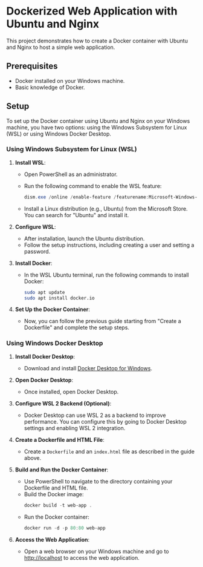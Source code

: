 # Dockerized Web Application with Ubuntu and Nginx

This project demonstrates how to create a Docker container with Ubuntu and Nginx to host a simple web application.

## Prerequisites

- Docker installed on your Windows machine.
- Basic knowledge of Docker.

## Setup

To set up the Docker container using Ubuntu and Nginx on your Windows machine, you have two options: using the Windows Subsystem for Linux (WSL) or using Windows Docker Desktop.

### Using Windows Subsystem for Linux (WSL)

1. **Install WSL**:

   - Open PowerShell as an administrator.
   - Run the following command to enable the WSL feature:
     ```powershell
     dism.exe /online /enable-feature /featurename:Microsoft-Windows-Subsystem-Linux /all /norestart
     ```

   - Install a Linux distribution (e.g., Ubuntu) from the Microsoft Store. You can search for "Ubuntu" and install it.

2. **Configure WSL**:

   - After installation, launch the Ubuntu distribution.
   - Follow the setup instructions, including creating a user and setting a password.

3. **Install Docker**:

   - In the WSL Ubuntu terminal, run the following commands to install Docker:
     ```bash
     sudo apt update
     sudo apt install docker.io
     ```

4. **Set Up the Docker Container**:

   - Now, you can follow the previous guide starting from "Create a Dockerfile" and complete the setup steps.

### Using Windows Docker Desktop

1. **Install Docker Desktop**:

   - Download and install [Docker Desktop for Windows](https://www.docker.com/products/docker-desktop).

2. **Open Docker Desktop**:

   - Once installed, open Docker Desktop.

3. **Configure WSL 2 Backend (Optional)**:

   - Docker Desktop can use WSL 2 as a backend to improve performance. You can configure this by going to Docker Desktop settings and enabling WSL 2 integration.

4. **Create a Dockerfile and HTML File**:

   - Create a `Dockerfile` and an `index.html` file as described in the guide above.

5. **Build and Run the Docker Container**:

   - Use PowerShell to navigate to the directory containing your Dockerfile and HTML file.
   - Build the Docker image:
     ```powershell
     docker build -t web-app .
     ```
   - Run the Docker container:
     ```powershell
     docker run -d -p 80:80 web-app
     ```

6. **Access the Web Application**:

   - Open a web browser on your Windows machine and go to [http://localhost](http://localhost) to access the web application.
